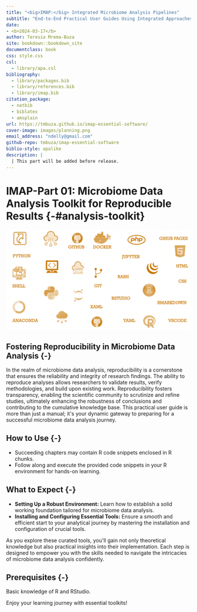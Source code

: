 ```yaml
--- 
title: "<big>IMAP:</big> Integrated Microbiome Analysis Pipelines"
subtitle: "End-to-End Practical User Guides Using Integrated Approaches"
date:
- <b>2024-03-17</b>
author: Teresia Mrema-Buza
site: bookdown::bookdown_site
documentclass: book
css: style.css
csl: 
  - library/apa.csl
bibliography:
  - library/packages.bib
  - library/references.bib
  - library/imap.bib
citation_package:
  - natbib
  - biblatex
  - amsplain
url: https://tmbuza.github.io/imap-essential-software/
cover-image: images/planning.png
email_address: "ndelly@gmail.com"
github-repo: tmbuza/imap-essential-software
biblio-style: apalike
description: |
  | This part will be added before release.
---
```





<!-- # Google fonts -->
<link rel="preconnect" href="https://fonts.googleapis.com">
<link rel="preconnect" href="https://fonts.gstatic.com" crossorigin>
<link href="https://fonts.googleapis.com/css2?family=Anton" rel="stylesheet">
<link href="https://fonts.googleapis.com/css2?family=Roboto:wght@100;300;400;500;700,900&display=swap" rel="stylesheet">
<link href="https://fonts.googleapis.com/css2?family=Oswald:wght@300;400;700&display=swap" rel="stylesheet">
<link href="https://fonts.googleapis.com/css2?family=Merriweather:wght@300;400;700&display=swap" rel="stylesheet">
<link href="https://fonts.googleapis.com/css2?family=Montserrat:wght@100;200;300;400;700&display=swap" rel="stylesheet">

<!-- # CSS -->
<link rel="stylesheet" href="https://cdnjs.cloudflare.com/ajax/libs/font-awesome/5.15.3/css/all.min.css">
<link rel="stylesheet" href="https://cdnjs.cloudflare.com/ajax/libs/animate.css/4.1.1/animate.min.css">



# **IMAP-Part 01**: Microbiome Data Analysis Toolkit for Reproducible Results {-#analysis-toolkit}

![](images/software.png)

## Fostering Reproducibility in Microbiome Data Analysis {-}

In the realm of microbiome data analysis, reproducibility is a cornerstone that ensures the reliability and integrity of research findings. The ability to reproduce analyses allows researchers to validate results, verify methodologies, and build upon existing work. Reproducibility fosters transparency, enabling the scientific community to scrutinize and refine studies, ultimately enhancing the robustness of conclusions and contributing to the cumulative knowledge base. This practical user guide is more than just a manual; it's your dynamic gateway to preparing for a successful microbiome data analysis journey.

## How to Use {-}
- Succeeding chapters may contain R code snippets enclosed in R chunks.
- Follow along and execute the provided code snippets in your R environment for hands-on learning.

## What to Expect {-}
- **Setting Up a Robust Environment:** Learn how to establish a solid working foundation tailored for microbiome data analysis.
- **Installing and Configuring Essential Tools:** Ensure a smooth and efficient start to your analytical journey by mastering the installation and configuration of crucial tools.

As you explore these curated tools, you'll gain not only theoretical knowledge but also practical insights into their implementation. Each step is designed to empower you with the skills needed to navigate the intricacies of microbiome data analysis confidently.

## Prerequisites {-}
Basic knowledge of R and RStudio.

Enjoy your learning journey with essential toolkits!

